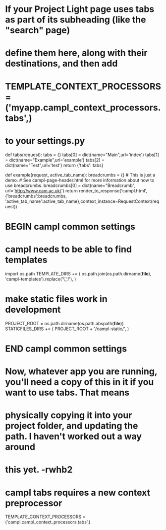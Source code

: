 # If your Project Light page uses tabs as part of its subheading (like the "search" page)
# define them here, along with their destinations, and then add
# TEMPLATE_CONTEXT_PROCESSORS = ('myapp.campl_context_processors.tabs',)
# to your settings.py
def tabs(request):
    tabs = {}
    tabs[0] = dict(name="Main",url='index')
    tabs[1] = dict(name="Example",url='example')
    tabs[2] = dict(name="Test",url='test')
    return {'tabs': tabs}
    
    
def example(request, active_tab_name):
    breadcrumbs = {}
    # This is just a demo.
    # See campl-page-header.html for more information about how to use breadcrumbs.
    breadcrumbs[0] = dict(name="Breadcrumb", url='http://www.cam.ac.uk/')
    return render_to_response('campl.html', {'breadcrumbs':breadcrumbs, 'active_tab_name':active_tab_name},context_instance=RequestContext(request))
    
    
# BEGIN campl common settings
# campl needs to be able to find templates
import os.path
TEMPLATE_DIRS += (
    os.path.join(os.path.dirname(__file__), 'campl-templates').replace('\\','/'),
)

# make static files work in development
PROJECT_ROOT = os.path.dirname(os.path.abspath(__file__))
STATICFILES_DIRS += (
    PROJECT_ROOT + '/campl-static/',
)
# END campl common settings

# Now, whatever app you are running, you'll need a copy of this in it if you want to use tabs. That means
# physically copying it into your project folder, and updating the path. I haven't worked out a way around
# this yet. -rwhb2

# campl tabs requires a new context preprocessor
TEMPLATE_CONTEXT_PROCESSORS = ('campl.campl_context_processors.tabs',)
